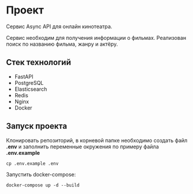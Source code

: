 # Проект 

Сервис Async API для онлайн кинотеатра.

Сервис необходим для получения информации о фильмах. Реализован поиск по названию фильма, жанру и актёру.

## Стек технологий

- FastAPI
- PostgreSQL
- Elasticsearch
- Redis
- Nginx
- Docker

## Запуск проекта

Клонировать репозиторий, в корневой папке необходимо создать файл **.env** и заполнить переменные окружения 
по примеру файла **.env.example**
```
cp .env.example .env
```

Запустить docker-compose:
```
docker-compose up -d --build
```
